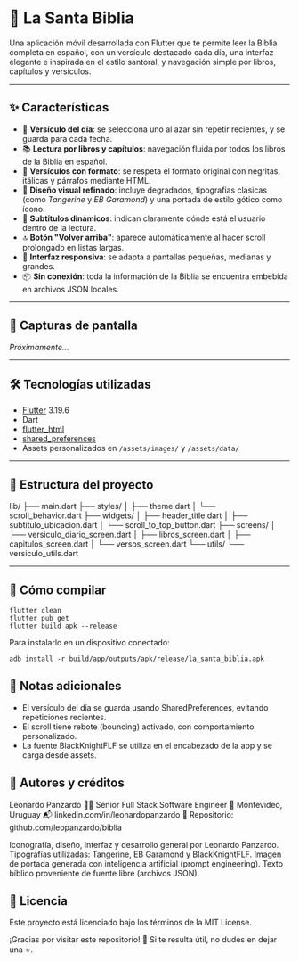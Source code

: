 # 📖 La Santa Biblia

Una aplicación móvil desarrollada con Flutter que te permite leer la Biblia completa en español, con un versículo destacado cada día, una interfaz elegante e inspirada en el estilo santoral, y navegación simple por libros, capítulos y versículos.

---

## ✨ Características

- 📅 **Versículo del día**: se selecciona uno al azar sin repetir recientes, y se guarda para cada fecha.
- 📚 **Lectura por libros y capítulos**: navegación fluida por todos los libros de la Biblia en español.
- 💬 **Versículos con formato**: se respeta el formato original con negritas, itálicas y párrafos mediante HTML.
- 🎨 **Diseño visual refinado**: incluye degradados, tipografías clásicas (como *Tangerine* y *EB Garamond*) y una portada de estilo gótico como ícono.
- 📜 **Subtítulos dinámicos**: indican claramente dónde está el usuario dentro de la lectura.
- 🔝 **Botón "Volver arriba"**: aparece automáticamente al hacer scroll prolongado en listas largas.
- 🧭 **Interfaz responsiva**: se adapta a pantallas pequeñas, medianas y grandes.
- 📦 **Sin conexión**: toda la información de la Biblia se encuentra embebida en archivos JSON locales.

---

## 📱 Capturas de pantalla

*Próximamente...*

---

## 🛠️ Tecnologías utilizadas

- [Flutter](https://flutter.dev/) 3.19.6
- Dart
- [flutter_html](https://pub.dev/packages/flutter_html)
- [shared_preferences](https://pub.dev/packages/shared_preferences)
- Assets personalizados en `/assets/images/` y `/assets/data/`

---

## 📂 Estructura del proyecto

lib/
├── main.dart
├── styles/
│ ├── theme.dart
│ └── scroll_behavior.dart
├── widgets/
│ ├── header_title.dart
│ ├── subtitulo_ubicacion.dart
│ └── scroll_to_top_button.dart
├── screens/
│ ├── versiculo_diario_screen.dart
│ ├── libros_screen.dart
│ ├── capitulos_screen.dart
│ └── versos_screen.dart
└── utils/
└── versiculo_utils.dart

---

## 🚀 Cómo compilar

```
flutter clean
flutter pub get
flutter build apk --release
```

Para instalarlo en un dispositivo conectado:

```
adb install -r build/app/outputs/apk/release/la_santa_biblia.apk
```

## 📌 Notas adicionales

- El versículo del día se guarda usando SharedPreferences, evitando repeticiones recientes.
- El scroll tiene rebote (bouncing) activado, con comportamiento personalizado.
- La fuente BlackKnightFLF se utiliza en el encabezado de la app y se carga desde assets.

## 👥 Autores y créditos

Leonardo Panzardo
👨‍💻 Senior Full Stack Software Engineer
📍 Montevideo, Uruguay
📬 linkedin.com/in/leonardopanzardo
📂 Repositorio: github.com/leopanzardo/biblia

Iconografía, diseño, interfaz y desarrollo general por Leonardo Panzardo.
Tipografías utilizadas: Tangerine, EB Garamond y BlackKnightFLF.
Imagen de portada generada con inteligencia artificial (prompt engineering).
Texto bíblico proveniente de fuente libre (archivos JSON).

## 📄 Licencia

Este proyecto está licenciado bajo los términos de la MIT License.

¡Gracias por visitar este repositorio! 🙏 Si te resulta útil, no dudes en dejar una ⭐️.

